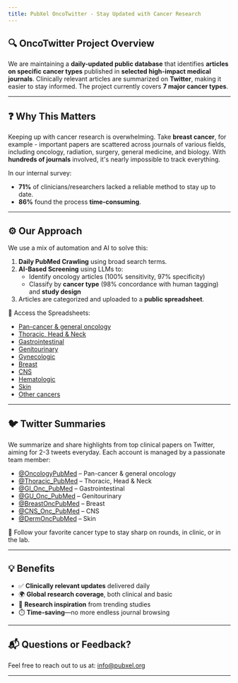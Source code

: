```yaml
---
title: PubXel OncoTwitter - Stay Updated with Cancer Research
---
```

## 🔍 OncoTwitter Project Overview

We are maintaining a **daily-updated public database** that identifies **articles on specific cancer types** published in **selected high-impact medical journals**. Clinically relevant articles are summarized on **Twitter**, making it easier to stay informed. The project currently covers **7 major cancer types**.

<hr />

## ❓ Why This Matters

Keeping up with cancer research is overwhelming. Take **breast cancer**, for example - important papers are scattered across journals of various fields, including oncology, radiation, surgery, general medicine, and biology. With **hundreds of journals** involved, it's nearly impossible to track everything.

In our internal survey:
- **71%** of clinicians/researchers lacked a reliable method to stay up to date.
- **86%** found the process **time-consuming**.

<hr />

## ⚙️ Our Approach

We use a mix of automation and AI to solve this:

1. **Daily PubMed Crawling** using broad search terms.
2. **AI-Based Screening** using LLMs to:
   - Identify oncology articles (100% sensitivity, 97% specificity)
   - Classify by **cancer type** (98% concordance with human tagging) and **study design** 
3. Articles are categorized and uploaded to a **public spreadsheet**.

📂 Access the Spreadsheets: 
- [Pan-cancer & general oncology](https://docs.google.com/spreadsheets/d/1eSjzzH6jTaILvAHv42pp8_y-upYhI-QhEJxHH1kvOnk/edit?gid=1465123512#gid=1465123512) 
- [Thoracic, Head & Neck](https://docs.google.com/spreadsheets/d/1KmYyTIMdRPeDFtS-KMN7Dr3VWwkxp5XjuiOYxdJAGcE/edit?gid=860661332#gid=860661332) 
- [Gastrointestinal](https://docs.google.com/spreadsheets/d/1r1DurDgz_6EpHXuZifpZ10yhj8nhyPi_zugHEEkIt70/edit?gid=1626329069#gid=1626329069) 
- [Genitourinary](https://docs.google.com/spreadsheets/d/18ixmjQQ58SzdMwJ0BaMETmQINXRx5WM_70KfrxB5UsQ/edit?gid=318807809#gid=318807809) 
- [Gynecologic](https://docs.google.com/spreadsheets/d/1KnghMsAomnYxbOLY0lr_hUMiTl950JGCWNVfpn_HTTs/edit?gid=743322046#gid=743322046) 
- [Breast](https://docs.google.com/spreadsheets/d/1d_b-a3_7-0p6PT3yJqQnTApICJKn7jzCEtqhJD0VV_8/edit?gid=944354361#gid=944354361) 
- [CNS](https://docs.google.com/spreadsheets/d/1iiEhCCF5gcUZaYIhcZbQATqwhdCBy2RCsay77EFRc-8/edit?gid=1652575083#gid=1652575083) 
- [Hematologic](https://docs.google.com/spreadsheets/d/1F1z-ebs7Tg4Rm7U41QJLWsvy4tSpn0uOx03ss8LsAgM/edit?gid=1232483159#gid=1232483159) 
- [Skin](https://docs.google.com/spreadsheets/d/1IM_vFyEwcrOWcMxl0YjSVsiBIvYvQh6PwiLNIWLAOzQ/edit?gid=1996699275#gid=1996699275) 
- [Other cancers](https://docs.google.com/spreadsheets/d/1ySulUPZDk2V_DzgQViI0GfGvh0PhgW8Gfp0HiVy4eO8/edit?gid=1197318815#gid=1197318815) 


<hr />

## 🐦 Twitter Summaries <!-- do not change title -->

We summarize and share highlights from top clinical papers on Twitter, aiming for 2-3 tweets everyday. Each account is managed by a passionate team member:

- [@OncologyPubMed](https://x.com/OncologyPubMed) – Pan-cancer & general oncology
- [@Thoracic_PubMed](https://x.com/Thoracic_PubMed) – Thoracic, Head & Neck
- [@GI_Onc_PubMed](https://x.com/GI_Onc_PubMed) – Gastrointestinal
- [@GU_Onc_PubMed](https://x.com/GU_Onc_PubMed) – Genitourinary
- [@BreastOncPubMed](https://x.com/BreastOncPubMed) – Breast
- [@CNS_Onc_PubMed](https://x.com/CNS_Onc_PubMed) – CNS
- [@DermOncPubMed](https://x.com/DermOncPubMed) – Skin

📲 Follow your favorite cancer type to stay sharp on rounds, in clinic, or in the lab.

<hr />

## 💡 Benefits

- ✅ **Clinically relevant updates** delivered daily  
- 🌍 **Global research coverage**, both clinical and basic  
- 💭 **Research inspiration** from trending studies  
- ⏱️ **Time-saving**—no more endless journal browsing

<hr />

## 📬 Questions or Feedback?

Feel free to reach out to us at: info@pubxel.org

<hr />